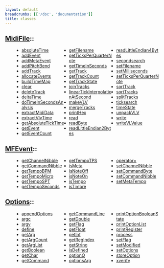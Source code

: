 ```yaml
---
layout: default
breadcrumbs: [['/doc', 'documentation']]
title: classes
---
```


<style>
ul.function-listing {
	-webkit-column-count: 3;
	-moz-column-count: 3;
	column-count: 3;
	margin-left: 30px;
}
</style>

<h2> <a href="MidiFile">MidiFile</a>:: </h2>

<ul class="function-listing">
<li> <a href=MidiFile#absoluteTime>absoluteTime</a> </li>
<li> <a href=MidiFile#addEvent>addEvent</a> </li>
<li> <a href=MidiFile#addMetaEvent>addMetaEvent</a> </li>
<li> <a href=MidiFile#addPitchBend>addPitchBend</a> </li>
<li> <a href=MidiFile#addTrack>addTrack</a> </li>
<li> <a href=MidiFile#allocateEvents>allocateEvents</a> </li>
<li> <a href=MidiFile#buildTimeMap>buildTimeMap</a> </li>
<li> <a href=MidiFile#clear>clear</a> </li>
<li> <a href=MidiFile#deleteTrack>deleteTrack</a> </li>
<li> <a href=MidiFile#deltaTime>deltaTime</a> </li>
<li> <a href=MidiFile#doTimeInSecondsAnalysis>doTimeInSecondsAnalysis</a> </li>
<li> <a href=MidiFile#extractMidiData>extractMidiData</a> </li>
<li> <a href=MidiFile#extractVlvTime>extractVlvTime</a> </li>
<li> <a href=MidiFile#getAbsoluteTickTime>getAbsoluteTickTime</a> </li>
<li> <a href=MidiFile#getEvent>getEvent</a> </li>
<li> <a href=MidiFile#getEventCount>getEventCount</a> </li>
<li> <a href=MidiFile#getFilename>getFilename</a> </li>
<li> <a href=MidiFile#getTicksPerQuarterNote>getTicksPerQuarterNote</a> </li>
<li> <a href=MidiFile#getTimeInSeconds>getTimeInSeconds</a> </li>
<li> <a href=MidiFile#getTrack>getTrack</a> </li>
<li> <a href=MidiFile#getTrackCount>getTrackCount</a> </li>
<li> <a href=MidiFile#getTrackState>getTrackState</a> </li>
<li> <a href=MidiFile#joinTracks>joinTracks</a> </li>
<li> <a href=MidiFile#linearTickInterpolationAtSecond>linearTickInterpolationAtSecond</a> </li>
<li> <a href=MidiFile#makeVLV>makeVLV</a> </li>
<li> <a href=MidiFile#mergeTracks>mergeTracks</a> </li>
<li> <a href=MidiFile#printHex>printHex</a> </li>
<li> <a href=MidiFile#read>read</a> </li>
<li> <a href=MidiFile#readByte>readByte</a> </li>
<li> <a href=MidiFile#readLittleEndian2Bytes>readLittleEndian2Bytes</a> </li>
<li> <a href=MidiFile#readLittleEndian4Bytes>readLittleEndian4Bytes</a> </li>
<li> <a href=MidiFile#secondsearch>secondsearch</a> </li>
<li> <a href=MidiFile#setFilename>setFilename</a> </li>
<li> <a href=MidiFile#setMilliseconds>setMilliseconds</a> </li>
<li> <a href=MidiFile#setTicksPerQuarterNote>setTicksPerQuarterNote</a> </li>
<li> <a href=MidiFile#sortTrack>sortTrack</a> </li>
<li> <a href=MidiFile#sortTracks>sortTracks</a> </li>
<li> <a href=MidiFile#splitTracks>splitTracks</a> </li>
<li> <a href=MidiFile#ticksearch>ticksearch</a> </li>
<li> <a href=MidiFile#timeState>timeState</a> </li>
<li> <a href=MidiFile#unpackVLV>unpackVLV</a> </li>
<li> <a href=MidiFile#write>write</a> </li>
<li> <a href=MidiFile#writeVLValue>writeVLValue</a> </li>
</ul>

<h2> <a href="MFEvent">MFEvent</a>:: </h2>

<ul class="function-listing">
<li> <a href=MFEvent#getChannelNibble>getChannelNibble</a> </li>
<li> <a href=MFEvent#getCommandNibble>getCommandNibble</a> </li>
<li> <a href=MFEvent#getTempoBPM>getTempoBPM</a> </li>
<li> <a href=MFEvent#getTempoMicro>getTempoMicro</a> </li>
<li> <a href=MFEvent#getTempoSPT>getTempoSPT</a> </li>
<li> <a href=MFEvent#getTempoSeconds>getTempoSeconds</a> </li>
<li> <a href=MFEvent#getTempoTPS>getTempoTPS</a> </li>
<li> <a href=MFEvent#isMeta>isMeta</a> </li>
<li> <a href=MFEvent#isNoteOff>isNoteOff</a> </li>
<li> <a href=MFEvent#isNoteOn>isNoteOn</a> </li>
<li> <a href=MFEvent#isTempo>isTempo</a> </li>
<li> <a href=MFEvent#isTimbre>isTimbre</a> </li>
<li> <a href=MFEvent#operator=>operator=</a> </li>
<li> <a href=MFEvent#setChannelNibble>setChannelNibble</a> </li>
<li> <a href=MFEvent#setCommandByte>setCommandByte</a> </li>
<li> <a href=MFEvent#setCommandNibble>setCommandNibble</a> </li>
<li> <a href=MFEvent#setMetaTempo>setMetaTempo</a> </li>
</ul>

<h2> <a href="Options">Options</a>:: </h2>

<ul class="function-listing">
<li> <a href=Options#appendOptions>appendOptions</a> </li>
<li> <a href=Options#argc>argc</a> </li>
<li> <a href=Options#argv>argv</a> </li>
<li> <a href=Options#define>define</a> </li>
<li> <a href=Options#getArg>getArg</a> </li>
<li> <a href=Options#getArgCount>getArgCount</a> </li>
<li> <a href=Options#getArgList>getArgList</a> </li>
<li> <a href=Options#getBoolean>getBoolean</a> </li>
<li> <a href=Options#getChar>getChar</a> </li>
<li> <a href=Options#getCommand>getCommand</a> </li>
<li> <a href=Options#getCommandLine>getCommandLine</a> </li>
<li> <a href=Options#getDouble>getDouble</a> </li>
<li> <a href=Options#getFlag>getFlag</a> </li>
<li> <a href=Options#getFloat>getFloat</a> </li>
<li> <a href=Options#getInt>getInt</a> </li>
<li> <a href=Options#getRegIndex>getRegIndex</a> </li>
<li> <a href=Options#getString>getString</a> </li>
<li> <a href=Options#isDefined>isDefined</a> </li>
<li> <a href=Options#optionQ>optionQ</a> </li>
<li> <a href=Options#optionsArg>optionsArg</a> </li>
<li> <a href=Options#printOptionBooleanState>printOptionBooleanState</a> </li>
<li> <a href=Options#printOptionList>printOptionList</a> </li>
<li> <a href=Options#printRegister>printRegister</a> </li>
<li> <a href=Options#process>process</a> </li>
<li> <a href=Options#setFlag>setFlag</a> </li>
<li> <a href=Options#setModified>setModified</a> </li>
<li> <a href=Options#setOptions>setOptions</a> </li>
<li> <a href=Options#storeOption>storeOption</a> </li>
<li> <a href=Options#xverify>xverify</a> </li>
</ul>



